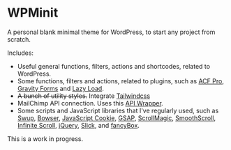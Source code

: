 # WPMinit
A personal blank minimal theme for WordPress, to start any project from scratch.

Includes:
* Useful general functions, filters, actions and shortcodes, related to WordPress.
* Some functions, filters and actions, related to plugins, such as [ACF Pro](https://www.advancedcustomfields.com/pro/), [Gravity Forms](https://www.gravityforms.com/) and [Lazy Load](https://wordpress.org/plugins/rocket-lazy-load/).
* ~~A bunch of utility styles.~~ Integrate [Tailwindcss](https://github.com/tailwindlabs/tailwindcss)
* MailChimp API connection. Uses this [API Wrapper](https://github.com/drewm/mailchimp-api).
* Some scripts and JavaScript libraries that I've regularly used, such as [Swup](https://github.com/swup/swup), [Bowser](https://github.com/lancedikson/bowser/), [JavaScript Cookie](https://github.com/js-cookie/js-cookie), [GSAP](https://github.com/greensock/GSAP), [ScrollMagic](https://github.com/janpaepke/ScrollMagic), [SmoothScroll](https://github.com/gblazex/smoothscroll-for-websites), [Infinite Scroll](https://github.com/metafizzy/infinite-scroll), [jQuery](https://github.com/jquery/jquery), [Slick](https://github.com/kenwheeler/slick/), and [fancyBox](https://github.com/fancyapps/fancybox).

This is a work in progress.

